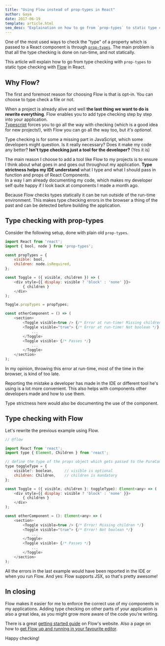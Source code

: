 ```yaml
---
title: "Using Flow instead of prop-types in React"
author: Gaya
date: 2017-06-19
template: article.html
seo_desc: "Explaination on how to go from `prop-types` to static type checking with Flow in React."
---
```


One of the most used ways to check the "type" of a property which is passed to a React component is
through [`prop-types`](https://github.com/facebook/prop-types). The main problem is that all the
type checking is done on run-time, and not statically.

This article will explain how to go from type checking with `prop-types` to static type checking
with [Flow](https://flow.org) in React.

<span class="more"></span>

Why Flow?
---------
The first and foremost reason for choosing Flow is that is opt-in. You can choose to type check a
file or not.

When a project is already alive and well **the last thing we want to do is rewrite everything**. Flow
enables you to add type checking step by step into your application.<br />
[Typescript](http://www.typescriptlang.org/) forces you to go all the way with checking (which is a
good idea for new projects!), with Flow you can go all the way too, but _it's optional_.

Type checking is for some a missing part in JavaScript, which some developers might question. Is it
really necessary? Does it make my code any better? **Isn't type checking just a tool for the
developer?** (Yes it is)

The main reason I choose to add a tool like Flow to my projects is to ensure I think about what goes
in and goes out throughout my application. **Type strictness helps my IDE understand** what I type
and what I should pass in function and props of React Components.<br />
In a way I am already documenting my code, which makes my developer self quite happy if I look back
at components I made a month ago.

Because Flow checks types statically it can be run outside of the run-time environment. This makes
type checking errors in the browser a thing of the past and can be detected before building the
application.

Type checking with prop-types
-----------------------------
Consider the following setup, done with plain old `prop-types`.

```javascript
import React from 'react';
import { bool, node } from 'prop-types';

const propTypes = {
    visible: bool,
    children: node.isRequired,
};

const Toggle = ({ visible, children }) => (
    <div style={{ display: visible ? 'block' : 'none' }}>
        { children }
    </div>
);

Toggle.propTypes = propTypes;

const otherComponent = () => (
    <section>
        <Toggle visible=true /> {/* Error at run-time! Missing children */}
        <Toggle visible="true"> {/* Error at run-time! Not boolean */}
            ...
        </Toggle>
        <Toggle visible> {/* Passes */}
            ...
        </Toggle>
    </section>
);
```

In my opinion, throwing this error at run-time, most of the time in the browser, is kind of too
late.

Reporting the mistake a developer has made in the IDE or different tool he's using is a lot more
convenient. This also helps with components other developers made and how to use them.

Type strictness here would also be documenting the use of the component.

Type checking with Flow
-----------------------
Let's rewrite the previous example using Flow.

```javascript
// @flow

import React from 'react';
import type { Element, Children } from 'react';

// define the type of the props object which gets passed to the PureComponent
type toggleType = {
    visible?: boolean,     // visible is optional
    children: Children,    // children is mandatory
};

const Toggle = ({ visible, children }: toggleType): Element<any> => (
    <div style={{ display: visible ? 'block' : 'none' }}>
        { children }
    </div>
);

const otherComponent = (): Element<any> => (
    <section>
        <Toggle visible=true /> {/* Error! Missing children */}
        <Toggle visible="true"> {/* Error! Not boolean */}
            ...
        </Toggle>
        <Toggle visible> {/* Passes */}
            ...
        </Toggle>
    </section>
);
```

All the errors in the last example would have been reported in the IDE or when you run Flow. And
yes: Flow supports JSX, so that's pretty awesome!

In closing
----------

Flow makes it easier for me to enforce the correct use of my components in my applications. Adding
type checking on other parts of your application is also a great idea, as you might grow more aware
of the code you're writing.

There is a great [getting started guide](https://flow.org/en/docs/getting-started/) on Flow's website.
Also a page on how to [get Flow up and running in your favourite editor](https://flow.org/en/docs/editors/).

Happy checking!
